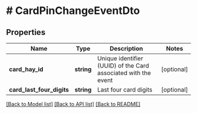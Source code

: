 # # CardPinChangeEventDto

## Properties

Name | Type | Description | Notes
------------ | ------------- | ------------- | -------------
**card_hay_id** | **string** | Unique identifier (UUID) of the Card associated with the event | [optional]
**card_last_four_digits** | **string** | Last four card digits | [optional]

[[Back to Model list]](../../README.md#models) [[Back to API list]](../../README.md#endpoints) [[Back to README]](../../README.md)

